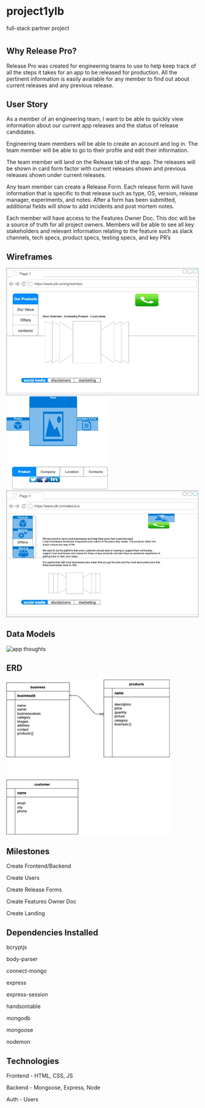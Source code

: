 # project1ylb
full-stack partner project

# 

## Why Release Pro?

Release Pro was created for engineering teams to use to help keep track of all the steps it takes for an app to be released for production. All the pertinent information is easily available for any member to find out about current releases and any previous release.

## User Story

As a member of an engineering team, I want to be able to quickly view information about our current app releases and the status of release candidates.

Engineering team members will be able to create an account and log in. The team member will be able to go to their profile and edit their information.

The team member will land on the Release tab of the app. The releases will be shown in card form factor with current releases shown and previous releases shown under current releases.

Any team member can create a Release Form. Each release form will have information that is specific to that release such as type, OS, version, release manager, experiments, and notes. After a form has been submitted, additional fields will show to add incidents and post mortem notes.

Each member will have access to the Features Owner Doc. This doc will be a source of truth for all project owners. Members will be able to see all key stakeholders and relevant information relating to the feature such as slack channels, tech specs, product specs, testing specs, and key PR’s

## Wireframes

![business:show](./public/images/businessPage.jpg)
![product:show](./public/images/productShowPage.jpg)
![profile:edit](./public/images/staticAboutCompanyPage.jpg)

## Data Models

![app thoughts](./assets/app_thoughts.JPG)

## ERD

![releaseERD](./public/images/ERD.jpg)

## Milestones

Create Frontend/Backend

Create Users

Create Release Forms

Create Features Owner Doc

Create Landing

## Dependencies Installed

bcryptjs

body-parser

connect-mongo

express

express-session

handsontable

mongodb

mongoose

nodemon

## Technologies

Frontend - HTML, CSS, JS

Backend - Mongoose, Express, Node

Auth - Users
